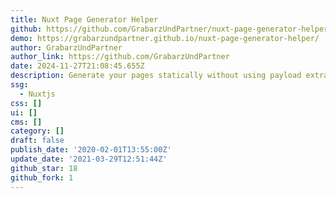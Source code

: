 ```yaml
---
title: Nuxt Page Generator Helper
github: https://github.com/GrabarzUndPartner/nuxt-page-generator-helper
demo: https://grabarzundpartner.github.io/nuxt-page-generator-helper/
author: GrabarzUndPartner
author_link: https://github.com/GrabarzUndPartner
date: 2024-11-27T21:08:45.655Z
description: Generate your pages statically without using payload extractors.
ssg:
  - Nuxtjs
css: []
ui: []
cms: []
category: []
draft: false
publish_date: '2020-02-01T13:55:00Z'
update_date: '2021-03-29T12:51:44Z'
github_star: 18
github_fork: 1
---
```

